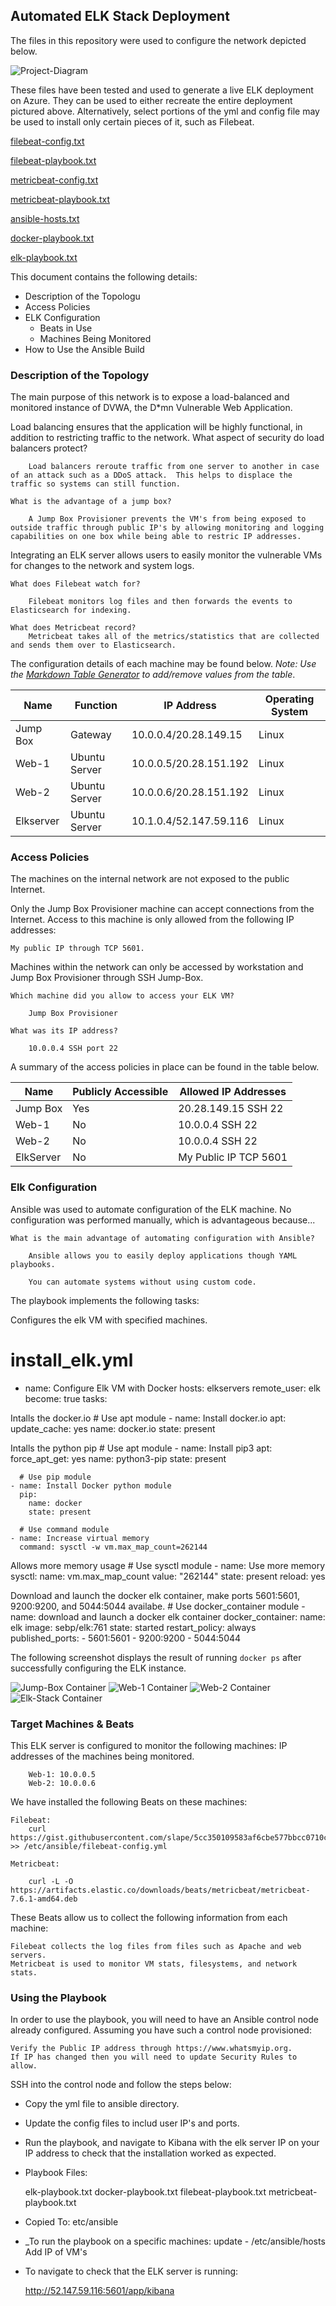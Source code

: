 ## Automated ELK Stack Deployment

The files in this repository were used to configure the network depicted below.

![Project-Diagram](https://user-images.githubusercontent.com/97464485/170156154-f1c9a131-411a-4623-b953-2804ede5aed7.png)


These files have been tested and used to generate a live ELK deployment on Azure. They can be used to either recreate the entire deployment pictured above. Alternatively, select portions of the yml and config file may be used to install only certain pieces of it, such as Filebeat.

[filebeat-config.txt](https://github.com/Cbott85/Week-13-Cloud-Project/files/8767137/filebeat-config.txt)

[filebeat-playbook.txt](https://github.com/Cbott85/Week-13-Cloud-Project/files/8767138/filebeat-playbook.txt)

[metricbeat-config.txt](https://github.com/Cbott85/Week-13-Cloud-Project/files/8767139/metricbeat-config.txt)

[metricbeat-playbook.txt](https://github.com/Cbott85/Week-13-Cloud-Project/files/8767140/metricbeat-playbook.txt)

[ansible-hosts.txt](https://github.com/Cbott85/Week-13-Cloud-Project/files/8767141/ansible-hosts.txt)

[docker-playbook.txt](https://github.com/Cbott85/Week-13-Cloud-Project/files/8767142/docker-playbook.txt)

[elk-playbook.txt](https://github.com/Cbott85/Week-13-Cloud-Project/files/8767143/elk-playbook.txt)



This document contains the following details:
- Description of the Topologu
- Access Policies
- ELK Configuration
  - Beats in Use
  - Machines Being Monitored
- How to Use the Ansible Build


### Description of the Topology

The main purpose of this network is to expose a load-balanced and monitored instance of DVWA, the D*mn Vulnerable Web Application.

Load balancing ensures that the application will be highly functional, in addition to restricting traffic to the network.
	What aspect of security do load balancers protect? 

		Load balancers reroute traffic from one server to another in case of an attack such as a DDoS attack.  This helps to displace the traffic so systems can still function.

	What is the advantage of a jump box?

		A Jump Box Provisioner prevents the VM's from being exposed to outside traffic through public IP's by allowing monitoring and logging capabilities on one box while being able to restric IP addresses.

Integrating an ELK server allows users to easily monitor the vulnerable VMs for changes to the network and system logs.

	What does Filebeat watch for?

		Filebeat monitors log files and then forwards the events to Elasticsearch for indexing.

	What does Metricbeat record?
		Metricbeat takes all of the metrics/statistics that are collected and sends them over to Elasticsearch.

The configuration details of each machine may be found below.
_Note: Use the [Markdown Table Generator](http://www.tablesgenerator.com/markdown_tables) to add/remove values from the table_.

| Name     | Function      | IP Address             | Operating System |
|----------|---------------|------------------------|------------------|
| Jump Box | Gateway       | 10.0.0.4/20.28.149.15  | Linux            |
| Web-1    | Ubuntu Server | 10.0.0.5/20.28.151.192 | Linux            |
| Web-2    | Ubuntu Server | 10.0.0.6/20.28.151.192 | Linux            |
| Elkserver| Ubuntu Server | 10.1.0.4/52.147.59.116 | Linux            |

### Access Policies

The machines on the internal network are not exposed to the public Internet. 

Only the Jump Box Provisioner machine can accept connections from the Internet. Access to this machine is only allowed from the following IP addresses:

	My public IP through TCP 5601.
		
Machines within the network can only be accessed by workstation and Jump Box Provisioner through SSH Jump-Box.

	Which machine did you allow to access your ELK VM?

		Jump Box Provisioner 

	What was its IP address?
		
		10.0.0.4 SSH port 22

A summary of the access policies in place can be found in the table below.


| Name      | Publicly Accessible | Allowed IP Addresses |
|-----------|---------------------|----------------------|
| Jump Box  | Yes                 | 20.28.149.15 SSH 22  |
| Web-1     | No                  | 10.0.0.4 SSH 22      |
| Web-2     | No                  | 10.0.0.4 SSH 22      |
| ElkServer | No                  | My Public IP TCP 5601|

### Elk Configuration

Ansible was used to automate configuration of the ELK machine. No configuration was performed manually, which is advantageous because...

	What is the main advantage of automating configuration with Ansible?

		Ansible allows you to easily deploy applications though YAML playbooks.

		You can automate systems without using custom code.

The playbook implements the following tasks:

Configures the elk VM with specified machines.
# install_elk.yml
- name: Configure Elk VM with Docker
  hosts: elkservers
  remote_user: elk
  become: true
  tasks:

Intalls the docker.io
    # Use apt module
    - name: Install docker.io
      apt:
        update_cache: yes
        name: docker.io
        state: present

Intalls the python pip
      # Use apt module
    - name: Install pip3
      apt:
        force_apt_get: yes
        name: python3-pip
        state: present

      # Use pip module
    - name: Install Docker python module
      pip:
        name: docker
        state: present

      # Use command module
    - name: Increase virtual memory
      command: sysctl -w vm.max_map_count=262144

Allows more memory usage
      # Use sysctl module
    - name: Use more memory
      sysctl:
        name: vm.max_map_count
        value: "262144"
        state: present
        reload: yes

Download and launch the docker elk container, make ports 5601:5601, 9200:9200, and 5044:5044 availabe.
      # Use docker_container module
    - name: download and launch a docker elk container
      docker_container:
        name: elk
        image: sebp/elk:761
        state: started
        restart_policy: always
        published_ports:
          - 5601:5601
          - 9200:9200
          - 5044:5044

The following screenshot displays the result of running `docker ps` after successfully configuring the ELK instance.

![Jump-Box Container](https://user-images.githubusercontent.com/97464485/170156701-2248dc7b-5fba-4eff-81f8-63fab248a5e6.png)
![Web-1 Container](https://user-images.githubusercontent.com/97464485/170156703-16392e1e-dcb4-458b-ac88-6352256e8a43.png)
![Web-2 Container](https://user-images.githubusercontent.com/97464485/170156705-9ee4b976-dbaf-4d88-b10a-3f2566f1071e.png)
![Elk-Stack Container](https://user-images.githubusercontent.com/97464485/170156706-43d914c6-1868-41d6-bcff-741cf50b3253.png)

### Target Machines & Beats
This ELK server is configured to monitor the following machines:
	IP addresses of the machines being monitored.
		
		Web-1: 10.0.0.5
		Web-2: 10.0.0.6

We have installed the following Beats on these machines:

	Filebeat:
		curl https://gist.githubusercontent.com/slape/5cc350109583af6cbe577bbcc0710c93/raw/eca603b72586fbe148c11f9c87bf96a63cb25760/Filebeat >> /etc/ansible/filebeat-config.yml

	Metricbeat:
		
		curl -L -O https://artifacts.elastic.co/downloads/beats/metricbeat/metricbeat-7.6.1-amd64.deb

These Beats allow us to collect the following information from each machine:

	Filebeat collects the log files from files such as Apache and web servers.
	Metricbeat is used to monitor VM stats, filesystems, and network stats.

### Using the Playbook
In order to use the playbook, you will need to have an Ansible control node already configured. Assuming you have such a control node provisioned: 

	Verify the Public IP address through https://www.whatsmyip.org.
	If IP has changed then you will need to update Security Rules to allow.

SSH into the control node and follow the steps below:

- Copy the yml file to ansible directory.
- Update the config files to includ user IP's and ports.
- Run the playbook, and navigate to Kibana with the elk server IP on your IP address to check that the installation worked as expected.

- Playbook Files:

	elk-playbook.txt
	docker-playbook.txt
	filebeat-playbook.txt
	metricbeat-playbook.txt
- Copied To:
	etc/ansible

- _To run the playbook on a specific machines:
	update - /etc/ansible/hosts
	Add IP of VM's

- To navigate to check that the ELK server is running:

	http://52.147.59.116:5601/app/kibana


